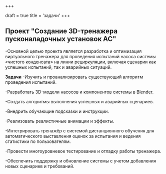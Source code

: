 +++

draft = true
title = 'задачи'
+++
## Проект "Создание 3D-тренажера пусконаладочных установок АС"

-Основной целью проекта является разработка и оптимизация виртуального тренажера для проведения испытаний насоса системы «чистого конденсата» на линии рециркуляции, включая сценарии как успешных испытаний, так и аварийных ситуаций. 

**Задачи**
-Изучить и проанализировать существующий алгоритм проведения испытаний.

-Разработать 3D-модели насосов и компонентов системы в Blender.

-Создать алгоритмы выполнения успешных и аварийных сценариев.

-Внедрить обучающие подсказки и инструкции.

-Реализовать реалистичные анимации и эффекты.

-Интегрировать тренажёр с системой дистанционного обучения для автоматического выставления оценок за испытания и ведения статистики по пользователям.

-Провести многоуровневое тестирование и отладку работы тренажера.

-Обеспечить поддержку и обновление системы с учетом добавления новых сценариев и требований. 